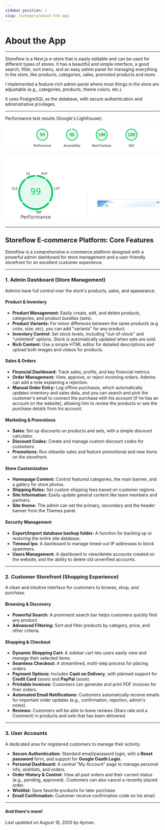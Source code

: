 ```yaml
---
sidebar_position: 1
slug: /category/about-the-app
---
```


# About the App

---

Storeflow is a Next.js e-store that is easily editable and can be used for different types of stores. It has a beautiful and simple interface, a good search, filter, sort menu, and an easy admin panel for managing everything in the store, like products, categories, sales, promoted products and more.

I implemented a feature-rich admin panel where most things in the store are adjustable (e.g., categories, products, theme colors, etc.).

It uses PostgreSQL as the database, with secure authentication and administrative privileges.

---

Performance test results (Google's Lighthouse):

![Performance test](../../static/img/performance-test.png)

---

## **Storeflow E-commerce Platform: Core Features**

Storeflow is a comprehensive e-commerce platform designed with a powerful admin dashboard for store management and a user-friendly storefront for an excellent customer experience.

---

### **1. Admin Dashboard (Store Management)**

Admins have full control over the store's products, sales, and appearance.

#### **Product & Inventory**

- **Product Management:** Easily create, edit, and delete products, categories, and product bundles (sets).
- **Product Variants:** For minor differeces between the same products (e.g color, size, etc), you can add "variants" for any product.
- **Inventory Control:** Set stock levels, including "out-of-stock" and "unlimited" options. Stock is automatically updated when sets are sold.
- **Rich Content:** Use a simple HTML editor for detailed descriptions and upload both images and videos for products.

#### **Sales & Orders**

- **Financial Dashboard:** Track sales, profits, and key financial metrics.
- **Order Management:** View, approve, or reject incoming orders. Admins can add a note explaining a rejection.
- **Manual Order Entry:** Log offline purchases, which automatically updates inventory and sales data, and you can search and pick the customer's email to connect the purchase with his account (if he has an account on the website), allowing him to review the products or see the purchase details from his account.

#### **Marketing & Promotions**

- **Sales**: Set up discounts on products and sets, with a simple discount calculator.
- **Discount Codes:** Create and manage custom discount codes for customers.
- **Promotions:** Run sitewide sales and feature promotional and new items on the storefront.

#### **Store Customization**

- **Homepage Content:** Control featured categories, the main banner, and a gallery for store photos.
- **Shipping Rules:** Set custom shipping fees based on customer regions.
- **Site Information:** Easily update general content like team members and partners.
- **Site theme:** The admin can set the primary, secondary and the header banner from the Themes panel.

#### **Security Management**

- **Export/Import database backup folder:** A function for backing up or restoring the entire site database.
- **Timeout Ips:** A dashboard to manage timed-out IP addresses to block spammers.
- **Users Management:** A dashboard to view/delete accounts created on the website, and the ability to delete old unverified accounts.

---

### **2. Customer Storefront (Shopping Experience)**

A clean and intuitive interface for customers to browse, shop, and purchase.

#### **Browsing & Discovery**

- **Powerful Search:** A prominent search bar helps customers quickly find any product.
- **Advanced Filtering:** Sort and filter products by category, price, and other criteria.

#### **Shopping & Checkout**

- **Dynamic Shopping Cart:** A sidebar cart lets users easily view and manage their selected items.
- **Seamless Checkout:** A streamlined, multi-step process for placing orders.
- **Payment Options:** Includes **Cash on Delivery**, with planned support for **Credit Card** (soon) and **PayPal** (soon).
- **Printable Invoices:** Customers can generate and print PDF invoices for their orders.
- **Automated Email Notifications:** Customers automatically receive emails for important order updates (e.g., confirmation, rejection, admin's notes).
- **Reviews:** Customers will be able to leave reviews (Stars rate and a Comment) in products and sets that has been delivered.

---

### **3. User Accounts**

A dedicated area for registered customers to manage their activity.

- **Secure Authentication:** Standard email/password login, with a **Reset password** form, and support for **Google Oauth Login**.
- **Personal Dashboard:** A central "My Account" page to manage personal info, wishlists, and orders.
- **Order History & Control:** View all past orders and their current status (e.g., pending, approved). Customers can also cancel a recently placed order.
- **Wishlist:** Save favorite products for later purchase.
- **Email Confirmation:** Customer receive confirmation code on his email.

---

#### **And there's more!**

_Last updated on August 16, 2025 by Ayman._

<!-- - **Real-time Notifications:** See new orders appear instantly without needing to refresh the page. -->
<!-- - **Improved Loading:** Skeleton screens provide a faster, smoother browsing experience. -->
